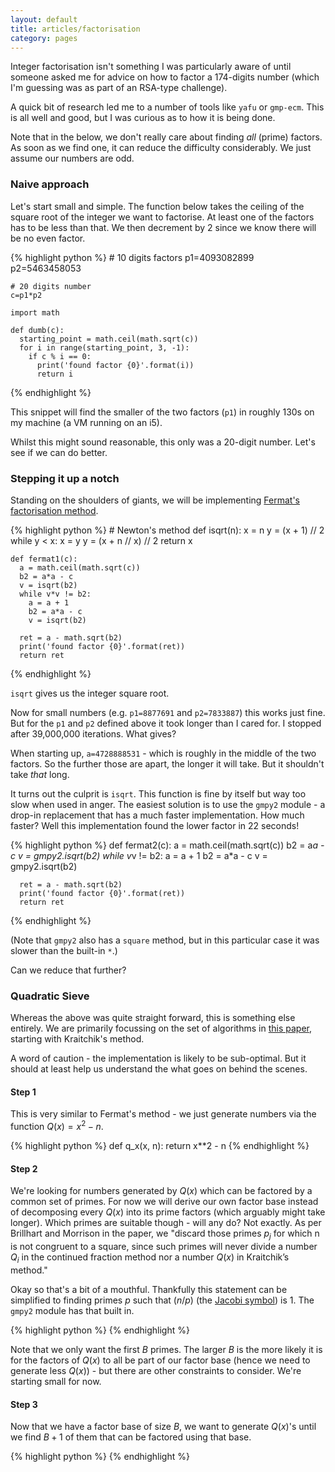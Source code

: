 ```yaml
---
layout: default
title: articles/factorisation
category: pages
---
```


Integer factorisation isn't something I was particularly aware of until someone asked me for advice on how to factor a 174-digits number (which I'm guessing was as part of an RSA-type challenge).

A quick bit of research led me to a number of tools like `yafu` or `gmp-ecm`. This is all well and good, but I was curious as to how it is being done.

Note that in the below, we don't really care about finding *all* (prime) factors. As soon as we find one, it can reduce the difficulty considerably. We just assume our numbers are odd.

### Naive approach

Let's start small and simple. The function below takes the ceiling of the square root of the integer we want to factorise. At least one of the factors has to be less than that. We then decrement by 2 since we know there will be no even factor.

{% highlight python %}
    # 10 digits factors
    p1=4093082899
    p2=5463458053
    
    # 20 digits number
    c=p1*p2
    
    import math
    
    def dumb(c):
      starting_point = math.ceil(math.sqrt(c))
      for i in range(starting_point, 3, -1):
        if c % i == 0:
          print('found factor {0}'.format(i))
          return i
{% endhighlight %}

This snippet will find the smaller of the two factors (`p1`) in roughly 130s on my machine (a VM running on an i5).

Whilst this might sound reasonable, this only was a 20-digit number. Let's see if we can do better.

### Stepping it up a notch

Standing on the shoulders of giants, we will be implementing [Fermat's factorisation method](https://en.wikipedia.org/wiki/Fermat%27s_factorization_method).

{% highlight python %}
    # Newton's method
    def isqrt(n):
        x = n
        y = (x + 1) // 2
        while y < x:
            x = y
            y = (x + n // x) // 2
        return x
    
    def fermat1(c):
      a = math.ceil(math.sqrt(c))
      b2 = a*a - c
      v = isqrt(b2)
      while v*v != b2:
        a = a + 1
        b2 = a*a - c
        v = isqrt(b2) 
    
      ret = a - math.sqrt(b2)
      print('found factor {0}'.format(ret))
      return ret
{% endhighlight %}

`isqrt` gives us the integer square root.

Now for small numbers (e.g. `p1=8877691` and `p2=7833887`) this works just fine. But for the `p1` and `p2` defined above it took longer than I cared for. I stopped after 39,000,000 iterations. What gives?

When starting up, `a=4728888531` - which is roughly in the middle of the two factors. So the further those are apart, the longer it will take. But it shouldn't take *that* long.

It turns out the culprit is `isqrt`. This function is fine by itself but way too slow when used in anger. The easiest solution is to use the `gmpy2` module - a drop-in replacement that has a much faster implementation. How much faster? Well this implementation found the lower factor in 22 seconds!

{% highlight python %}
    def fermat2(c):
      a = math.ceil(math.sqrt(c))
      b2 = a*a - c
      v = gmpy2.isqrt(b2)
      while v*v != b2:
        a = a + 1
        b2 = a*a - c
        v = gmpy2.isqrt(b2) 
    
      ret = a - math.sqrt(b2)
      print('found factor {0}'.format(ret))
      return ret
{% endhighlight %}

(Note that `gmpy2` also has a `square` method, but in this particular case it was slower than the built-in `*`.)

Can we reduce that further?

### Quadratic Sieve

Whereas the above was quite straight forward, this is something else entirely. We are primarily focussing on the set of algorithms in [this paper](http://www.ams.org/notices/199612/pomerance.pdf), starting with Kraitchik's method.

A word of caution - the implementation is likely to be sub-optimal. But it should at least help us understand the what goes on behind the scenes.

#### Step 1

This is very similar to Fermat's method - we just generate numbers via the function $Q(x) = x^2 -n$.

{% highlight python %}
    def q_x(x, n):
      return x**2 - n
{% endhighlight %}

#### Step 2

We're looking for numbers generated by $Q(x)$ which can be factored by a common set of primes. For now we will derive our own factor base instead of decomposing every $Q(x)$ into its prime factors (which arguably might take longer). Which primes are suitable though - will any do? Not exactly. As per Brillhart and Morrison in the paper, we "discard those primes $p_j$ for which n is not congruent to a square, since such primes will never divide a number $Q_i$ in the continued fraction method nor a number $Q(x)$ in Kraitchik’s method."

Okay so that's a bit of a mouthful. Thankfully this statement can be simplified to finding primes $p$ such that $(n/p)$ (the [Jacobi symbol](https://en.wikipedia.org/wiki/Jacobi_symbol)) is 1. The `gmpy2` module has that built in.

{% highlight python %}
{% endhighlight %}

Note that we only want the first $B$ primes. The larger $B$ is the more likely it is for the factors of $Q(x)$ to all be part of our factor base (hence we need to generate less $Q(x)$) - but there are other constraints to consider. We're starting small for now.

#### Step 3

Now that we have a factor base of size $B$, we want to generate $Q(x)$'s until we find $B+1$ of them that can be factored using that base.

{% highlight python %}
{% endhighlight %}
